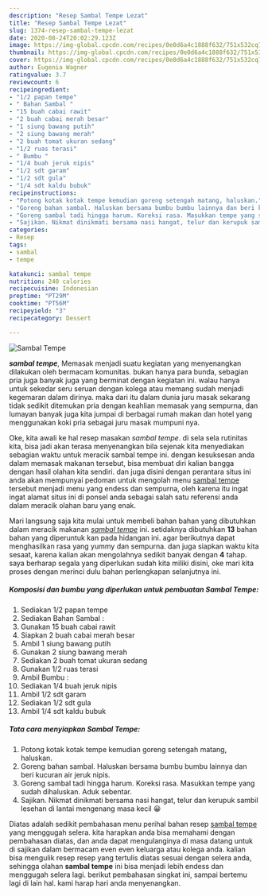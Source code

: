 ```yaml
---
description: "Resep Sambal Tempe Lezat"
title: "Resep Sambal Tempe Lezat"
slug: 1374-resep-sambal-tempe-lezat
date: 2020-08-24T20:02:29.123Z
image: https://img-global.cpcdn.com/recipes/0e0d6a4c1888f632/751x532cq70/sambal-tempe-foto-resep-utama.jpg
thumbnail: https://img-global.cpcdn.com/recipes/0e0d6a4c1888f632/751x532cq70/sambal-tempe-foto-resep-utama.jpg
cover: https://img-global.cpcdn.com/recipes/0e0d6a4c1888f632/751x532cq70/sambal-tempe-foto-resep-utama.jpg
author: Eugenia Wagner
ratingvalue: 3.7
reviewcount: 6
recipeingredient:
- "1/2 papan tempe"
- " Bahan Sambal "
- "15 buah cabai rawit"
- "2 buah cabai merah besar"
- "1 siung bawang putih"
- "2 siung bawang merah"
- "2 buah tomat ukuran sedang"
- "1/2 ruas terasi"
- " Bumbu "
- "1/4 buah jeruk nipis"
- "1/2 sdt garam"
- "1/2 sdt gula"
- "1/4 sdt kaldu bubuk"
recipeinstructions:
- "Potong kotak kotak tempe kemudian goreng setengah matang, haluskan."
- "Goreng bahan sambal. Haluskan bersama bumbu bumbu lainnya dan beri kucuran air jeruk nipis."
- "Goreng sambal tadi hingga harum. Koreksi rasa. Masukkan tempe yang sudah dihaluskan. Aduk sebentar."
- "Sajikan. Nikmat dinikmati bersama nasi hangat, telur dan kerupuk sambil lesehan di lantai mengenang masa kecil 😀"
categories:
- Resep
tags:
- sambal
- tempe

katakunci: sambal tempe 
nutrition: 240 calories
recipecuisine: Indonesian
preptime: "PT29M"
cooktime: "PT56M"
recipeyield: "3"
recipecategory: Dessert

---
```



![Sambal Tempe](https://img-global.cpcdn.com/recipes/0e0d6a4c1888f632/751x532cq70/sambal-tempe-foto-resep-utama.jpg)

<b><i>sambal tempe</i></b>, Memasak menjadi suatu kegiatan yang menyenangkan dilakukan oleh bermacam komunitas. bukan hanya para bunda, sebagian pria juga banyak juga yang berminat dengan kegiatan ini. walau hanya untuk sekedar seru seruan dengan kolega atau memang sudah menjadi kegemaran dalam dirinya. maka dari itu dalam dunia juru masak sekarang tidak sedikit ditemukan pria dengan keahlian memasak yang sempurna, dan lumayan banyak juga kita jumpai di berbagai rumah makan dan hotel yang menggunakan koki pria sebagai juru masak mumpuni nya.

Oke, kita awali ke hal resep masakan <i>sambal tempe</i>. di sela sela rutinitas kita, bisa jadi akan terasa menyenangkan bila sejenak kita menyediakan sebagian waktu untuk meracik sambal tempe ini. dengan kesuksesan anda dalam memasak makanan tersebut, bisa membuat diri kalian bangga dengan hasil olahan kita sendiri. dan juga disini dengan perantara situs ini anda akan mempunyai pedoman untuk mengolah menu <u>sambal tempe</u> tersebut menjadi menu yang endess dan sempurna, oleh karena itu ingat ingat alamat situs ini di ponsel anda sebagai salah satu referensi anda dalam meracik olahan baru yang enak.




Mari langsung saja kita mulai untuk membeli bahan bahan yang dibutuhkan dalam meracik makanan <u><i>sambal tempe</i></u> ini. setidaknya dibutuhkan <b>13</b> bahan bahan yang diperuntuk kan pada hidangan ini. agar berikutnya dapat menghasilkan rasa yang yummy dan sempurna. dan juga siapkan waktu kita sesaat, karena kalian akan mengolahnya sedikit banyak dengan <b>4</b> tahap. saya berharap segala yang diperlukan sudah kita miliki disini, oke mari kita proses dengan merinci dulu bahan perlengkapan selanjutnya ini.

<!--inarticleads1-->

##### Komposisi dan bumbu yang diperlukan untuk pembuatan Sambal Tempe:

1. Sediakan 1/2 papan tempe
1. Sediakan  Bahan Sambal :
1. Gunakan 15 buah cabai rawit
1. Siapkan 2 buah cabai merah besar
1. Ambil 1 siung bawang putih
1. Gunakan 2 siung bawang merah
1. Sediakan 2 buah tomat ukuran sedang
1. Gunakan 1/2 ruas terasi
1. Ambil  Bumbu :
1. Sediakan 1/4 buah jeruk nipis
1. Ambil 1/2 sdt garam
1. Sediakan 1/2 sdt gula
1. Ambil 1/4 sdt kaldu bubuk




<!--inarticleads2-->

##### Tata cara menyiapkan Sambal Tempe:

1. Potong kotak kotak tempe kemudian goreng setengah matang, haluskan.
1. Goreng bahan sambal. Haluskan bersama bumbu bumbu lainnya dan beri kucuran air jeruk nipis.
1. Goreng sambal tadi hingga harum. Koreksi rasa. Masukkan tempe yang sudah dihaluskan. Aduk sebentar.
1. Sajikan. Nikmat dinikmati bersama nasi hangat, telur dan kerupuk sambil lesehan di lantai mengenang masa kecil 😀




Diatas adalah sedikit pembahasan menu perihal bahan resep <u>sambal tempe</u> yang menggugah selera. kita harapkan anda bisa memahami dengan pembahasan diatas, dan anda dapat mengulanginya di masa datang untuk di sajikan dalam bermacam even even keluarga atau kolega anda. kalian bisa mengulik resep resep yang tertulis diatas sesuai dengan selera anda, sehingga olahan <b>sambal tempe</b> ini bisa menjadi lebih endess dan menggugah selera lagi. berikut pembahasan singkat ini, sampai bertemu lagi di lain hal. kami harap hari anda menyenangkan.
